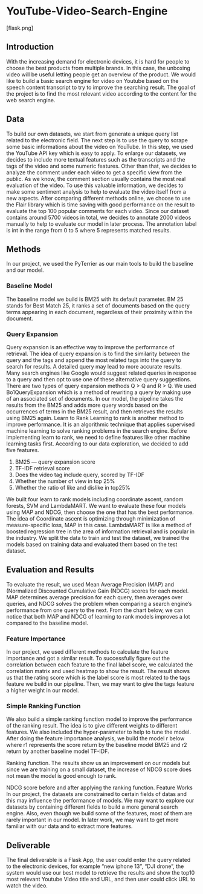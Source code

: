 # YouTube-Video-Search-Engine
[flask.png]
## Introduction
With the increasing demand for electronic devices, it is hard for people to choose the best products from multiple brands. In this case, the unboxing video will be useful letting people get an overview of the product. We would like to build a basic search engine for video on Youtube based on the speech content transcript to try to improve the searching result. The goal of the project is to find the most relevant video according to the content for the web search engine.

## Data
To build our own datasets, we start from generate a unique query list related to the electronic field. The next step is to use the query to scrape some basic informations about the video on YouTube. In this step, we used the YouTube API key which is easy to apply.
To enlarge our datasets, we decides to include more textual features such as the transcripts and the tags of the video and some numeric features.
Other than that, we decides to analyze the comment under each video to get a specific view from the public. As we know, the comment section usually contains the most real evaluation of the video. To use this valuable information, we decides to make some sentiment analysis to help to evaluate the video itself from a new aspects. After comparing different methods online, we choose to use the Flair library which is time saving with good performance on the result to evaluate the top 100 popular comments for each video.
Since our dataset contains around 5700 videos in total, we decides to annotate 2000 videos manually to help to evaluate our model in later process. The annotation label is int in the range from 0 to 5 where 5 represents matched results.
## Methods
In our project, we used the PyTerrier as our main tools to build the baseline and our model.
### Baseline Model
The baseline model we build is BM25 with its default parameter. BM 25 stands for Best Match 25, it ranks a set of documents based on the query terms appearing in each document, regardless of their proximity within the document.
### Query Expansion
Query expansion is an effective way to improve the performance of retrieval. The idea of query expansion is to find the similarity between the query and the tags and append the most related tags into the query to search for results. A detailed query may lead to more accurate results. Many search engines like Google would suggest related queries in response to a query and then opt to use one of these alternative query suggestions. There are two types of query expansion methods Q > Q and R > Q. We used Bo1QueryExpansion which is a method of rewriting a query by making use of an associated set of documents. In our model, the pipeline takes the results from the BM25 and adds more query words based on the occurrences of terms in the BM25 result, and then retrieves the results using BM25 again.
Learn to Rank
Learning to rank is another method to improve performance. It is an algorithmic technique that applies supervised machine learning to solve ranking problems in the search engine. Before implementing learn to rank, we need to define features like other machine learning tasks first. According to our data exploration, we decided to add five features.
1. BM25 — query expansion score
2. TF-IDF retrieval score
3. Does the video tag include query, scored by TF-IDF
4. Whether the number of view in top 25%
5. Whether the ratio of like and dislike in top25%

We built four learn to rank models including coordinate ascent, random forests, SVM and LambdaMART. We want to evaluate these four models using MAP and NDCG, then choose the one that has the best performance. The idea of Coordinate ascent is optimizing through minimization of measure-specific loss, MAP in this case. LambdaMART is like a method of boosted regression tree in the area of information retrieval and is popular in the industry. We split the data to train and test the dataset, we trained the models based on training data and evaluated them based on the test dataset.
## Evaluation and Results
To evaluate the result, we used Mean Average Precision (MAP) and (Normalized Discounted Cumulative Gain (NDCG) scores for each model. MAP determines average precision for each query, then averages over queries, and NDCG solves the problem when comparing a search engine’s performance from one query to the next. From the chart below, we can notice that both MAP and NDCG of learning to rank models improves a lot compared to the baseline model.

### Feature Importance
In our project, we used different methods to calculate the feature importance and got a similar result.
To successfully figure out the correlation between each feature to the final label score, we calculated the correlation matrix and used heatmap to show the result. The result shows us that the rating score which is the label score is most related to the tags feature we build in our pipeline. Then, we may want to give the tags feature a higher weight in our model.

### Simple Ranking Function
We also build a simple ranking function model to improve the performance of the ranking result. The idea is to give different weights to different features. We also included the hyper-parameter to help to tune the model. After doing the feature importance analysis, we build the model r below where r1 represents the score return by the baseline model BM25 and r2 return by another baseline model TF-IDF.

Ranking function.
The results show us an improvement on our models but since we are training on a small dataset, the increase of NDCG score does not mean the model is good enough to rank.

NDCG score before and after applying the ranking function.
Feature Works
In our project, the datasets are constrained to certain fields of datas and this may influence the performance of models. We may want to explore our datasets by containing different fields to build a more general search engine. Also, even though we build some of the features, most of them are rarely important in our model. In later work, we may want to get more familiar with our data and to extract more features.

## Deliverable
The final deliverable is a Flask App, the user could enter the query related to the electronic devices, for example “new iphone 13”, “DJI drone”, the system would use our best model to retrieve the results and show the top10 most relevant Youtube Video title and URL, and then user could click URL to watch the video.

